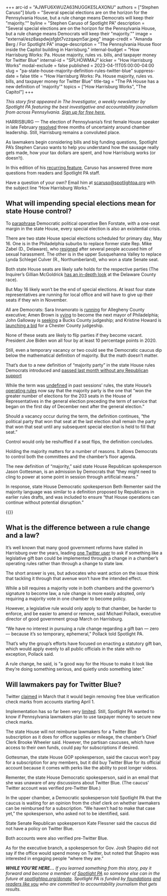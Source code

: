 +++
arc-id = "AJWFU6XWUZA63NUGGKE5LAXONU"
authors = ["Stephen Caruso"]
blurb = "Several special elections are on the horizon for the Pennsylvania House, but a rule change means Democrats will keep their \"majority.\""
byline = "Stephen Caruso of Spotlight PA"
description = "Several special elections are on the horizon for the Pennsylvania House, but a rule change means Democrats will keep their \"majority.\""
image = "external/esz8aspdwjsfgbt7vzzqaqm5ar.jpeg"
image-credit = "Amanda Berg / For Spotlight PA"
image-description = "The Pennsylvania House floor inside the Capitol building in Harrisburg."
internal-budget = "How Harrisburg Works: Pa. House majority, rules vs. bills, and taxpayer money for Twitter Blue"
internal-id = "SPLHOWMAJ"
kicker = "How Harrisburg Works"
modal-exclude = false
published = 2023-04-11T05:00:00-04:00
slug = "pa-state-house-majority-definition-rules-twitter-blue"
suppress-date = false
title = "How Harrisburg Works: Pa. House majority, rules vs. bills, and taxpayer money for Twitter Blue"
title-tag = "The PA House has a new definition of 'majority'"
topics = ["How Harrisburg Works", "The Capitol"]
+++

<i>This story first appeared in The Investigator, a weekly newsletter by Spotlight PA featuring the best investigative and accountability journalism from across Pennsylvania. </i><a href="https://www.spotlightpa.org/newsletters"><i>Sign up for free here.</i></a>

HARRISBURG — The election of Pennsylvania’s first female House speaker in late February <a href="https://www.spotlightpa.org/news/2023/02/pa-house-speaker-mark-rozzi-resigns/">resolved</a> three months of uncertainty around chamber leadership. Still, Harrisburg remains a convoluted place.

As lawmakers begin considering bills and big funding questions, Spotlight PA’s Stephen Caruso wants to help you understand how the sausage really gets made, how your tax dollars are spent, and how Harrisburg works (or doesn’t).

In this edition of his <a href="https://www.spotlightpa.org/news/2022/09/pa-capitol-lawmaker-per-diems-speaker-majority-leader-caucus/">recurring feature</a>, Caruso has answered three more questions from readers and Spotlight PA staff.

Have a question of your own? Email him at <a href="mailto:scaruso@spotlightpa.org">scaruso@spotlightpa.org</a> with the subject line “How Harrisburg Works.”

<script src="https://www.spotlightpa.org/embed.js" async></script><div data-spl-embed-version="1" data-spl-src="https://www.spotlightpa.org/embeds/newsletter/"></div>


## What will impending special elections mean for state House control?

To <a href="https://twitter.com/4st8/status/1641877304853815297?s=20">paraphrase</a> Democratic political operative Ben Forstate, with a one-seat margin in the state House, every special election is also an existential crisis.

There are two state House special elections scheduled for primary day, May 16. One is in the Philadelphia suburbs to replace former state Rep. Mike Zabel (D., Delaware), who <a href="https://www.spotlightpa.org/news/2023/03/pa-mike-zabel-sexual-harassment-resigns/">resigned</a> after several people accused him of sexual harassment. The other is in the upper Susquehanna Valley to replace Lynda Schlegel Culver (R., Northumberland), who won a state Senate seat.

Both state House seats are likely safe holds for the respective parties (The Inquirer’s Gillian McGoldrick <a href="https://www.inquirer.com/politics/election/mike-zabel-heather-boyd-katie-ford-special-election-house-20230330.html#loaded">has an in-depth look</a> at the Delaware County race).

But May 16 likely won’t be the end of special elections. At least four state representatives are running for local office and will have to give up their seats if they win in November.

All are Democrats: Sara Innamorato is <a href="https://www.wesa.fm/politics-government/2022-12-15/with-progressives-on-a-winning-streak-innamorato-launches-county-executive-bid">running</a> for Allegheny County executive; Amen Brown is <a href="https://www.inquirer.com/politics/election/amen-brown-philadelphia-mayor-2023-election-20230126.html">vying</a> to become the next mayor of Philadelphia;  John Galloway is <a href="https://levittownnow.com/2023/02/09/district-judge-vislosky-to-retire-rep-galloway-considering-run-for-seat/">seeking</a> a Bucks County judgeship; and Kristine Howard is <a href="https://www.dailylocal.com/2023/03/20/rep-howard-enters-crowded-field-for-chester-county-court-judge/" target="_blank">launching a bid</a> for a Chester County judgeship.  

None of these seats are likely to flip parties if they become vacant. President Joe Biden won all four by at least 10 percentage points in 2020.

Still, even a temporary vacancy or two could see the Democratic caucus dip below the mathematical definition of majority. But the math doesn’t matter.

That’s due to a new definition of “majority party” in the state House rules Democrats introduced and <a href="https://www.spotlightpa.org/news/2023/03/pa-house-rules-sexual-harassment-committees-legislation/">passed last month without any Republican support</a>

While the term was <a href="https://www.legis.state.pa.us/CFDOCS/Legis/PN/Public/btCheck.cfm?txtType=PDF&sessYr=2021&sessInd=0&billBody=H&billTyp=R&billNbr=0003&pn=0004">undefined</a> in past sessions’ rules, the state House’s <a href="https://www.house.state.pa.us/rules.cfm">operating rules</a> now say that the majority party is the one that “won the greater number of elections for the 203 seats in the House of Representatives in the general election preceding the term of service that began on the first day of December next after the general election.”

Should a vacancy occur during the term, the definition continues, “the political party that won that seat at the last election shall remain the party that won that seat until any subsequent special election is held to fill that seat.”

Control would only be reshuffled if a seat flips, the definition concludes.

Holding the majority matters for a number of reasons. It allows Democrats to control both the committees and the chamber’s floor agenda.

The new definition of “majority,” said state House Republican spokesperson Jason Gottesman, is an admission by Democrats that “they might need to cling to power at some point in session through artificial means.”

In response, state House Democratic spokesperson Beth Rementer said the majority language was similar to a definition proposed by Republicans in earlier rules drafts, and was included to ensure “that House operations can continue without potential disruption.”

{{<picture src="external/pmhxkmrbghmr7zscc979emtchg.jpeg" description="Philadelphia’s Joanna McClinton now leads the state House Democratic caucus, which passed new rules this year." caption="Philadelphia’s Joanna McClinton now leads the state House Democratic caucus, which passed new rules this year." credit="PA House of Representative Democratic Caucus">}} 

## What is the difference between a rule change and a law?

It’s well known that many good government reforms have stalled in Harrisburg over the years, leading <a href="https://twitter.com/Happytobe4me/status/1642159099524571139">one Twitter user</a> to ask if something like a legislative gift ban could be implemented through a change in a chamber’s operating rules rather than through a change to state law.

The short answer is yes, but advocates who want action on the issue think that tackling it through that avenue won’t have the intended effect.

While a bill requires a majority vote in both chambers and the governor’s signature to become law, a rule change is more easily adopted, only requiring a majority vote in one chamber to become policy.

However, a legislative rule would only apply to that chamber, be harder to enforce, and be easier to amend or remove, said Michael Pollack, executive director of good government group March on Harrisburg.

“We have no interest in pursuing a rule change regarding a gift ban — zero — because it’s so temporary, ephemeral,” Pollack told Spotlight PA.

That’s why the group’s efforts have focused on enacting a statutory gift ban, which would apply evenly to all public officials in the state with no exception, Pollack said.

A rule change, he said, is “a good way for the House to make it look like they’re doing something serious, and quietly undo something later.”

## Will lawmakers pay for Twitter Blue?

Twitter <a href="https://www.cnn.com/2023/03/24/tech/twitter-verified-checkmarks/index.html">claimed</a> in March that it would begin removing free blue verification check marks from accounts starting April 1.

Implementation has so far been very <a href="https://www.cnn.com/2023/04/03/tech/twitter-blue-checks/index.html">limited</a>. Still, Spotlight PA wanted to know if Pennsylvania lawmakers plan to use taxpayer money to secure new check marks.

The state House will not reimburse lawmakers for a Twitter Blue subscription as it does for office supplies or mileage, the chamber’s Chief Clerk Brooke Wheeler said. However, the partisan caucuses, which have access to their own funds, could pay for subscriptions if desired.

Gottesman, the state House GOP spokesperson, said the caucus won’t pay for a subscription for any members, but it did buy Twitter Blue for its official account because it comes with perks like the ability to post longer videos.

<script src="https://www.spotlightpa.org/embed.js" async></script><div data-spl-embed-version="1" data-spl-src="https://www.spotlightpa.org/embeds/donate/"></div>


Rementer, the state House Democratic spokesperson, said in an email that she was unaware of any discussions about Twitter Blue. (The caucus’ Twitter account was verified pre-Twitter Blue.)

In the upper chamber, a Democratic spokesperson told Spotlight PA that the caucus is waiting for an opinion from the chief clerk on whether lawmakers can be reimbursed for a subscription. “We haven’t had to make that case yet,” the spokesperson, who asked not to be identified, said.

State Senate Republican spokesperson Kate Flessner said the caucus did not have a policy on Twitter Blue.

Both accounts were also verified pre-Twitter Blue.

As for the executive branch, a spokesperson for Gov. Josh Shapiro did not say if the office would spend money on Twitter, but noted that Shapiro was interested in engaging people “where they are.”

<i><b>WHILE YOU’RE HERE...</b></i><i> If you learned something from this story, pay it forward and become a member of </i><a href="https://www.spotlightpa.org/"><i>Spotlight PA</i></a><i> so someone else can in the future at </i><a href="https://www.spotlightpa.org/donate"><i>spotlightpa.org/donate</i></a><i>. Spotlight PA is funded by</i><a href="https://www.spotlightpa.org/support"><i> foundations</i></a><i> </i><a href="https://www.spotlightpa.org/support"><i>and readers like you</i></a><i> who are committed to accountability journalism that gets results.</i>

